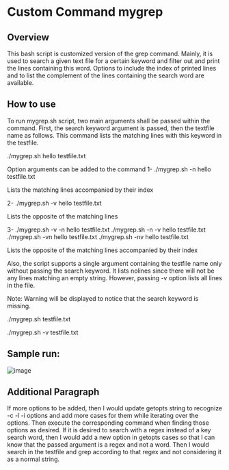 # Custom Command mygrep

## Overview
This bash script is customized version of the grep command. Mainly, it is used to search a given text file for a certain keyword and filter out and print the lines containing this word.
Options to include the index of printed lines and to list the complement of the lines containing the search word are available.

## How to use
To run mygrep.sh script, two main arguments shall be passed within the command. First, the search keyword  argument is passed, then the textfile name as follows.
This command lists the matching lines with this keyword in the testfile.

./mygrep.sh hello testfile.txt

Option arguments can be added to the command
1- ./mygrep.sh -n hello testfile.txt

Lists the matching lines accompanied by their index

2- ./mygrep.sh -v hello testfile.txt

Lists the opposite of the matching lines

3- ./mygrep.sh -v -n hello testfile.txt
   ./mygrep.sh -n -v hello testfile.txt
   ./mygrep.sh -vn hello testfile.txt
   ./mygrep.sh -nv hello testfile.txt

   Lists the opposite of the matching lines accompanied by their index

Also, the script supports a single argument containing the testfile name only without passing the search keyword. It lists nolines since there will not be 
any lines matching an empty string. However, passing -v option lists all lines in the file.

Note: Warning will be displayed to notice that the search keyword is missing. 

./mygrep.sh testfile.txt

./mygrep.sh -v testfile.txt

## Sample run:

![image](https://github.com/user-attachments/assets/e94ebb2b-976e-4a58-978b-27083d1322af)

## Additional Paragraph
If more options to be added, then I would update getopts string to recognize -c -l -i options and add more cases for them while iterating over the options.
Then execute the corresponding command when finding those options as desired. If it is desired to search with a regex instead of a key search word, then I would add a
new option in getopts cases so that I can know that the passed argument is a regex and not a word. Then I would search in the testfile and grep according to that regex and
not considering it as a normal string.




